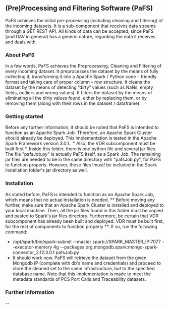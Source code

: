 ## (Pre)Processing and Filtering Software (PaFS)
PaFS achieves the initial pre-processing (including cleaning and filtering) of the incoming datasets. It is a sub-component that receives data streams through a GET REST API. All kinds of data can be accepted, since PaFS (and DAV in general) has a generic nature, regarding the data it receives and deals with.

### About PaFS
In a few words, PaFS achieves the Preprocessing, Cleaning and Filtering of every incoming dataset. It preprocesses the dataset by the means of fully collecting it, transforming it into a Apache Spark / Python code – friendly format and taking care of proper column – row structure. It cleans the dataset by the means of detecting “dirty” values (such as NaNs, empty fields, outliers and wrong values). It filters the dataset by the means of eliminating all the dirty values found, either by replacing them, or by removing them (along with their rows in the dataset / dataframe).

### Getting started
Before any further information, it should be noted that PaFS is intended to function as an Apache Spark Job. Therefore, an Apache Spark Cluster should already be deployed. This implementation is tested in the Apache Spark Framework version 3.0.1.. * Also, the VDR subcomponent must be built first *. Inside this folder, there is one python file and several jar files. The file "pafsJob.py" is actually PaFS itself, as a Spark Job. The remaining jar files are needed to be in the same directory with "pafsJob.py", for PaFS to function properly. However, these files !must! be included in the Spark installation folder's jar directory as well.

### Installation
As stated before, PaFS is intended to function as an Apache Spark Job, which means that no actual installation is needed. ** Before moving any further, make sure that an Apache Spark Cluster is installed and deployed to your local machine. Then, all the jar files found in this folder must be copied and pasted to Spark's jar files directory. Furthermore, be certain that VDR subcomponent has already been built and deployed. VDR must be built first, for the rest of components to function properly **. If so, run the following command:
- /opt/spark/bin/spark-submit  --master spark://SPARK_MASTER_IP:7077 --executor-memory 4g --packages org.mongodb.spark:mongo-spark-connector_2.12:3.0.1  pafsJob.py
- It should work now. PaFS will retrieve the dataset from the given Mongodb IP (complete with db's name and credentials) and proceed to store the cleaned set to the same infrastructure, but to the specified database name. Note that this implementation is made to meet the metadata standards of PCS Port Calls and Traceability datasets.

### Further Information
--

